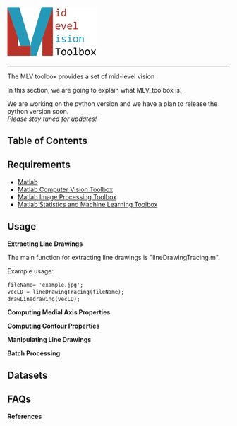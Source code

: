<img src='logo/Logo_Banner.png' width=40%/> 

--------------------------------------------------------------------------------

The MLV toolbox provides a set of mid-level vision 

In this section, we are going to explain what MLV_toolbox is.

We are working on the python version and we have a plan to release the python version soon.<br> 
*_Please stay tuned for updates!_* 

## Table of Contents

## Requirements

* [Matlab](https://www.mathworks.com/products/matlab.html)
* [Matlab Computer Vision Toolbox ](https://www.mathworks.com/products/computer-vision.html)
* [Matlab Image Processing Toolbox](https://www.mathworks.com/products/image.html)
* [Matlab Statistics and Machine Learning Toolbox](https://www.mathworks.com/products/statistics.html) 

## Usage

**Extracting Line Drawings**

The main function for extracting line drawings is "lineDrawingTracing.m". 

Example usage:

```
fileName= 'example.jpg';
vecLD = lineDrawingTracing(fileName);
drawLinedrawing(vecLD);

```



**Computing Medial Axis Properties**

**Computing Contour Properties**

**Manipulating Line Drawings**

**Batch Processing**

## Datasets


## FAQs


**References**

